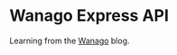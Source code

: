 # Wanago Express API

Learning from the [Wanago](https://wanago.io/courses/typescript-express-tutorial/) blog.
